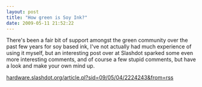```yaml
---
layout: post
title: "How green is Soy Ink?"
date: 2009-05-11 21:52:22
---
```


There's been a fair bit of support amongst the green community over the past few years for soy based ink, I've not actually had much experience of using it myself, but an interesting post over at Slashdot sparked some even more interesting comments, and of course a few stupid comments, but have a look and make your own mind up.

<a href="http://hardware.slashdot.org/article.pl?sid=09/05/04/2224243&from=rss" target="_blank">hardware.slashdot.org/article.pl?sid=09/05/04/2224243&from=rss</a>